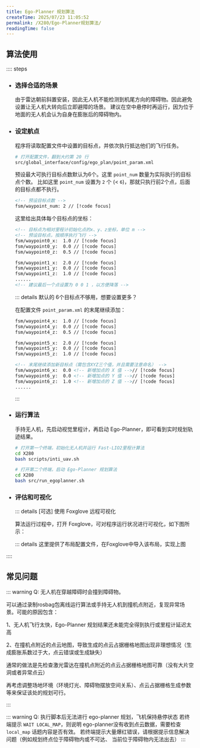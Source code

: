 ```yaml
---
title: Ego-Planner 规划算法
createTime: 2025/07/23 11:05:52
permalink: /X280/Ego-Planner规划算法/
readingTime: false
---
```


## 算法使用

:::: steps

- ### 选择合适的场景
    由于雷达朝前斜置安装，因此无人机不能检测到机尾方向的障碍物。因此避免设置让无人机大转向后立即避障的场景。
    建议在空中悬停时再运行，因为位于地面的无人机会认为自身在膨胀后的障碍物内。

    <!-- TODO(Derkai): 这里需要更新一个视频对比不同障碍物、膨胀系数的影响 -->
    
- ### 设定航点
    程序将读取配置文件中设置的目标点，并依次执行抵达他们的飞行任务。
    ```bash
    # 打开配置文件，翻到大约第 20 行
    src/global_interface/config/ego_plan/point_param.xml
    ```

    预设最大可执行目标点数默认为6个。这里 `point_num` 数量为实际执行的目标点个数。
    比如这里 `point_num` 设置为 `2` 个 (< `6`)，那就只执行前2个点，后面的目标点都不执行。
    ```xml
    <!-- 预设目标点数 -->
    fsm/waypoint_num: 2 // [!code focus]
    ```

    这里给出具体每个目标点的坐标：
    ```xml
    <!-- 目标点为相对里程计初始化点的x、y、z坐标，单位 m -->
    <!-- 预设目标点，按顺序执行飞行 -->
    fsm/waypoint0_x:  1.0 // [!code focus]
    fsm/waypoint0_y:  0.0 // [!code focus]
    fsm/waypoint0_z:  0.5 // [!code focus]

    fsm/waypoint1_x:  2.0 // [!code focus]
    fsm/waypoint1_y:  0.0 // [!code focus]
    fsm/waypoint1_z:  1.0 // [!code focus]
    ......
    <!-- 建议最后一个点设置为 0 0 1 ，以方便降落 -->
    ```
    ::: details 默认的 6个目标点不够用，想要设置更多？

    在配置文件 `point_param.xml` 的末尾继续添加：
    ```xml
    fsm/waypoint4_x:  1.0 // [!code focus]
    fsm/waypoint4_y:  0.0 // [!code focus]
    fsm/waypoint4_z:  0.5 // [!code focus]

    fsm/waypoint5_x:  2.0 // [!code focus]
    fsm/waypoint5_y:  0.0 // [!code focus]
    fsm/waypoint5_z:  1.0 // [!code focus]

    <!-- 末尾继续添加新目标点（需包含XYZ三个值，并且需要注意命名） -->
    fsm/waypoint6_x:  0.0 <!-- 新增加点的 X 值 -->// [!code focus]
    fsm/waypoint6_y:  0.0 <!-- 新增加点的 Y 值 -->// [!code focus]
    fsm/waypoint6_z:  1.0 <!-- 新增加点的 Z 值 -->// [!code focus]
    ......

    ```

    :::

- ### 运行算法
    手持无人机，先启动视觉里程计，再启动 Ego-Planner，即可看到实时规划轨迹结果。
    ```bash
    # 打开第一个终端，初始化无人机并运行 Fast-LIO2里程计算法
    cd X280
    bash scripts/inti_uav.sh

    # 打开第二个终端，启动 Ego-Planner 规划算法
    cd X280
    bash src/run_egoplanner.sh
    ```

- ### 评估和可视化
    <!--  TODO(Derkai): 这里需要更改一下，不是用x152b的 -->
    ::: details [可选] 使用 Foxglove 远程可视化

    算法运行过程中，打开 Foxglove，可对程序运行状况进行可视化，如下图所示：
    <!-- ![fastlio_and_ego_planner.png](https://file.emnavi.tech/MEDIA_ASSETS/X152b/vins_fusion_and_ego_planner.png) -->

    ::: details 这里提供了布局配置文件，在Foxglove中导入该布局，实现上图
    <LinkCard title="点击下载本例中的 Foxglove 布局图（需解压后导入）" href="https://file.emnavi.tech/MEDIA_ASSETS/X152b/x152b_foxglove_layout.zip" > </LinkCard>

::::


## 常见问题

::: warning Q: 无人机在穿越障碍时会撞到障碍物。

可以通过录制rosbag包离线运行算法或手持无人机到撞机点附近，复现异常场景。可能的原因包含：

1、无人机飞行太快，Ego-Planner 规划结果还未能完全得到执行或里程计延迟太高

2、在撞机点附近的点云地图，导致生成的点云占据栅格地图出现非理想情况（生成膨胀系数过于大，点云错误或生成缺失）

通常的做法是先检查激光雷达在撞机点附近的点云占据栅格地图可靠（没有大片空洞或者异常点云）

再考虑调整场地环境（环境灯光、障碍物摆放空间关系）、点云占据栅格生成参数等来保证该处的规划可行。

:::

::: warning Q: 执行脚本后无法进行 ego-planner 规划，飞机保持悬停状态
若终端提示 `WAIT LOCAL_MAP`，则说明 ego-planner没有收到点云数据，需要检查 `local_map` 话题内容是否有效。
若终端提示大量爆红错误，请根据提示信息解决问题（例如规划终点位于障碍物内或不可达、 当前位于障碍物内无法出去）
:::